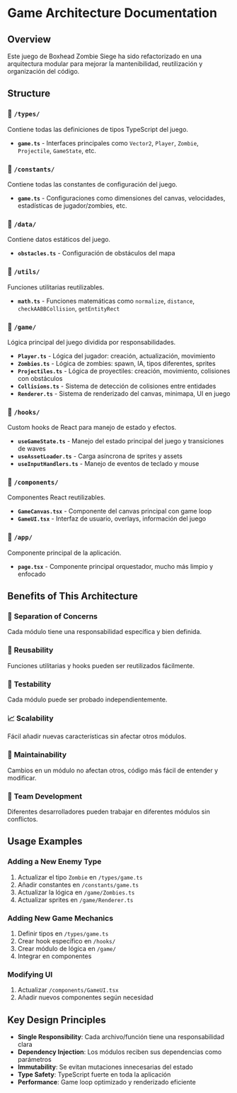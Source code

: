 # Game Architecture Documentation

## Overview
Este juego de Boxhead Zombie Siege ha sido refactorizado en una arquitectura modular para mejorar la mantenibilidad, reutilización y organización del código.

## Structure

### 📁 `/types/`
Contiene todas las definiciones de tipos TypeScript del juego.

- **`game.ts`** - Interfaces principales como `Vector2`, `Player`, `Zombie`, `Projectile`, `GameState`, etc.

### 📁 `/constants/`
Contiene todas las constantes de configuración del juego.

- **`game.ts`** - Configuraciones como dimensiones del canvas, velocidades, estadísticas de jugador/zombies, etc.

### 📁 `/data/`
Contiene datos estáticos del juego.

- **`obstacles.ts`** - Configuración de obstáculos del mapa

### 📁 `/utils/`
Funciones utilitarias reutilizables.

- **`math.ts`** - Funciones matemáticas como `normalize`, `distance`, `checkAABBCollision`, `getEntityRect`

### 📁 `/game/`
Lógica principal del juego dividida por responsabilidades.

- **`Player.ts`** - Lógica del jugador: creación, actualización, movimiento
- **`Zombies.ts`** - Lógica de zombies: spawn, IA, tipos diferentes, sprites
- **`Projectiles.ts`** - Lógica de proyectiles: creación, movimiento, colisiones con obstáculos
- **`Collisions.ts`** - Sistema de detección de colisiones entre entidades
- **`Renderer.ts`** - Sistema de renderizado del canvas, minimapa, UI en juego

### 📁 `/hooks/`
Custom hooks de React para manejo de estado y efectos.

- **`useGameState.ts`** - Manejo del estado principal del juego y transiciones de waves
- **`useAssetLoader.ts`** - Carga asíncrona de sprites y assets
- **`useInputHandlers.ts`** - Manejo de eventos de teclado y mouse

### 📁 `/components/`
Componentes React reutilizables.

- **`GameCanvas.tsx`** - Componente del canvas principal con game loop
- **`GameUI.tsx`** - Interfaz de usuario, overlays, información del juego

### 📁 `/app/`
Componente principal de la aplicación.

- **`page.tsx`** - Componente principal orquestador, mucho más limpio y enfocado

## Benefits of This Architecture

### 🎯 **Separation of Concerns**
Cada módulo tiene una responsabilidad específica y bien definida.

### 🔄 **Reusability**
Funciones utilitarias y hooks pueden ser reutilizados fácilmente.

### 🧪 **Testability**
Cada módulo puede ser probado independientemente.

### 📈 **Scalability**
Fácil añadir nuevas características sin afectar otros módulos.

### 🔧 **Maintainability**
Cambios en un módulo no afectan otros, código más fácil de entender y modificar.

### 👥 **Team Development**
Diferentes desarrolladores pueden trabajar en diferentes módulos sin conflictos.

## Usage Examples

### Adding a New Enemy Type
1. Actualizar el tipo `Zombie` en `/types/game.ts`
2. Añadir constantes en `/constants/game.ts`
3. Actualizar la lógica en `/game/Zombies.ts`
4. Actualizar sprites en `/game/Renderer.ts`

### Adding New Game Mechanics
1. Definir tipos en `/types/game.ts`
2. Crear hook específico en `/hooks/`
3. Crear módulo de lógica en `/game/`
4. Integrar en componentes

### Modifying UI
1. Actualizar `/components/GameUI.tsx`
2. Añadir nuevos componentes según necesidad

## Key Design Principles

- **Single Responsibility**: Cada archivo/función tiene una responsabilidad clara
- **Dependency Injection**: Los módulos reciben sus dependencias como parámetros
- **Immutability**: Se evitan mutaciones innecesarias del estado
- **Type Safety**: TypeScript fuerte en toda la aplicación
- **Performance**: Game loop optimizado y renderizado eficiente 